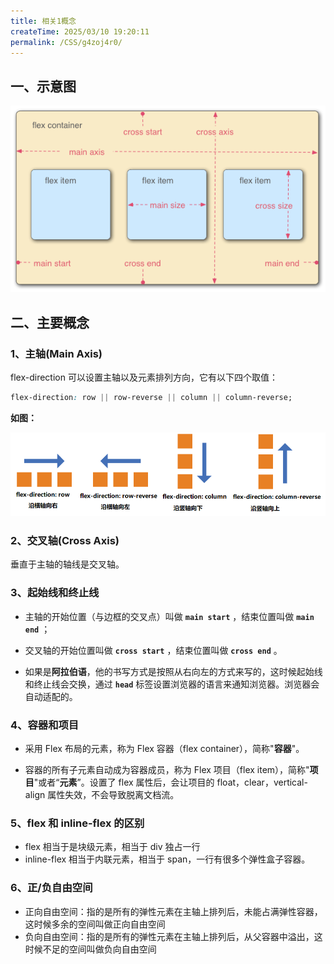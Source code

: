 ```yaml
---
title: 相关1概念
createTime: 2025/03/10 19:20:11
permalink: /CSS/g4zoj4r0/
---
```


## 一、示意图

![示意图](./assets/demo.png)

## 二、主要概念

### 1、主轴(Main Axis)

flex-direction 可以设置主轴以及元素排列方向，它有以下四个取值：

```css
flex-direction: row || row-reverse || column || column-reverse;
```

**如图：**

![示意图](./assets/flex-direction.png)

### 2、交叉轴(Cross Axis)

垂直于主轴的轴线是交叉轴。

### 3、起始线和终止线

- 主轴的开始位置（与边框的交叉点）叫做 **`main start`** ，结束位置叫做 **`main end`** ；

- 交叉轴的开始位置叫做 **`cross start`** ，结束位置叫做 **`cross end`** 。

- 如果是**阿拉伯语**，他的书写方式是按照从右向左的方式来写的，这时候起始线和终止线会交换，通过 **`head`** 标签设置浏览器的语言来通知浏览器。浏览器会自动适配的。

### 4、容器和项目

- 采用 Flex 布局的元素，称为 Flex 容器（flex container），简称"**容器**"。

- 容器的所有子元素自动成为容器成员，称为 Flex 项目（flex item），简称"**项目**"或者“**元素**”。设置了 flex 属性后，会让项目的 float，clear，vertical-align 属性失效，不会导致脱离文档流。

### 5、flex 和 inline-flex 的区别

- flex 相当于是块级元素，相当于 div 独占一行
- inline-flex 相当于内联元素，相当于 span，一行有很多个弹性盒子容器。

### 6、正/负自由空间

- 正向自由空间：指的是所有的弹性元素在主轴上排列后，未能占满弹性容器，这时候多余的空间叫做正向自由空间
- 负向自由空间：指的是所有的弹性元素在主轴上排列后，从父容器中溢出，这时候不足的空间叫做负向自由空间
